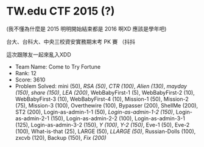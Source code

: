 # TW.edu CTF 2015 (?)

(我不懂為什麼是 2015 明明開始結束都是 2016 啊XD 應該是學年吧)

台大、台科大、中央三校資安實務期末考 PK 賽 （抖抖

這次跟隊友一起來亂入XDD

* Team Name: Come to Try Fortune
* Rank: 12
* Score: 3610
* Problem Solved: mini (50), *RSA (50)*, *CTR (100)*, *Alien (130)*, *mayday (150)*, *share (150)*, *LEA (200)*, WebBabyFirst-1 (5), WebBabyFirst-2 (10), WebBabyFirst-3 (10), WebBabyFirst-4 (10), Mission-1 (50), Mission-2 (75), Mission-3 (100), Overthewire (100), Bypasser (200), ShellMe (200), ST2 (200), Login-as-admin-1-1 (50), *Login-as-admin-1-2 (150)*, Login-as-admin-2-1 (150), Login-as-admin-2-2 (100), Login-as-admin-3-1 (125), Login-as-admin-3-2 (150), *Y (100)*, *Y-2 (150)*, Eve-1 (50), Eve-2 (100), What-is-that (25), LARGE (50), *LLARGE (50)*, Russian-Dolls (100), zxcvb (120), Backup (150), *Fix (200)*
